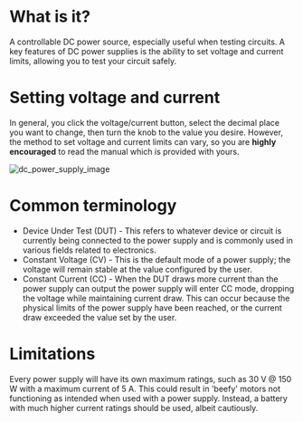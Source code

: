 # What is it? 
A controllable DC power source, especially useful when testing circuits. A key features of DC power supplies is the ability to set voltage and current limits, allowing you to test your circuit safely. 

# Setting voltage and current 
In general, you click the voltage/current button, select the decimal place you want to change, then turn the knob to the value you desire. However, the method to set voltage and current limits can vary, so you are **highly encouraged** to read the manual which is provided with yours. 

![dc_power_supply_image](./img/picture.png)

# Common terminology
- Device Under Test (DUT) - This refers to whatever device or circuit is currently being connected to the power supply and is commonly used in various fields related to electronics. 
- Constant Voltage (CV) - This is the default mode of a power supply; the voltage will remain stable at the value configured by the user. 
- Constant Current (CC) - When the DUT draws more current than the power supply can output the power supply will enter CC mode, dropping the voltage while maintaining current draw. This can occur because the physical limits of the power supply have been reached, or the current draw exceeded the value set by the user. 

# Limitations 
Every power supply will have its own maximum ratings, such as 30  V @ 150 W with a maximum current of 5 A. This could result in 'beefy' motors not functioning as intended when used with a power supply. Instead, a battery with much higher current ratings should be used, albeit cautiously. 
